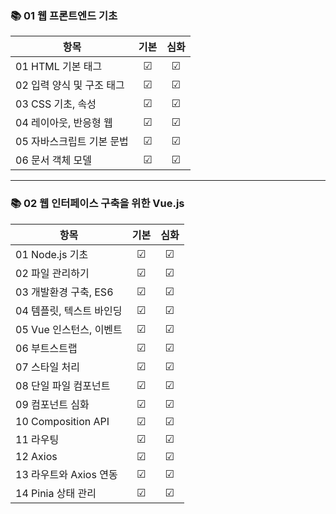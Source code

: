 ### 📚 01 웹 프론트엔드 기초

| 항목                      | 기본 | 심화 |
| ------------------------- | :--: | :--: |
| 01 HTML 기본 태그         |  ☑   |  ☑   |
| 02 입력 양식 및 구조 태그 |  ☑   |  ☑   |
| 03 CSS 기초, 속성         |  ☑   |  ☑   |
| 04 레이아웃, 반응형 웹    |  ☑   |  ☑   |
| 05 자바스크립트 기본 문법 |  ☑   |  ☑   |
| 06 문서 객체 모델         |  ☑   |  ☑   |

---

### 📚 02 웹 인터페이스 구축을 위한 Vue.js

| 항목                     | 기본 | 심화 |
| ------------------------ | :--: | :--: |
| 01 Node.js 기초          |  ☑   |  ☑   |
| 02 파일 관리하기         |  ☑   |  ☑   |
| 03 개발환경 구축, ES6    |  ☑   |  ☑   |
| 04 템플릿, 텍스트 바인딩 |  ☑   |  ☑   |
| 05 Vue 인스턴스, 이벤트  |  ☑   |  ☑   |
| 06 부트스트랩            |  ☑   |  ☑   |
| 07 스타일 처리           |  ☑   |  ☑   |
| 08 단일 파일 컴포넌트    |  ☑   |  ☑   |
| 09 컴포넌트 심화         |  ☑   |  ☑   |
| 10 Composition API       |  ☑   |  ☑   |
| 11 라우팅                |  ☑   |  ☑   |
| 12 Axios                 |  ☑   |  ☑   |
| 13 라우트와 Axios 연동   |  ☑   |  ☑   |
| 14 Pinia 상태 관리       |  ☑   |  ☑   |
